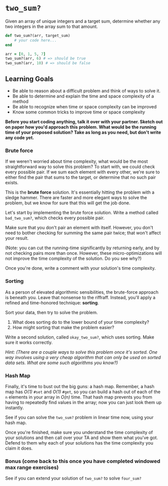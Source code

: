 # `two_sum?`

Given an array of unique integers and a target sum, determine whether any two integers in the array sum to that amount.


```ruby
def two_sum?(arr, target_sum)
    # your code here...
end

arr = [0, 1, 5, 7]
two_sum?(arr, 6) # => should be true
two_sum?(arr, 10) # => should be false
```

## Learning Goals

* Be able to reason about a difficult problem and think of ways to solve it.
* Be able to determine and explain the time and space complexity of a method
* Be able to recognize when time or space complexity can be improved
* Know some common tricks to improve time or space complexity

**Before you start coding anything, talk it over with your partner. Sketch out on paper how you'd approach this problem. What would be the running time of your proposed solution? Take as long as you need, but don't write any code yet.**

### Brute force
If we weren't worried about time complexity, what would be the most straightforward way to solve this problem? To start with, we could check every possible pair. If we sum each element with every other, we're sure to either find the pair that sums to the target, or determine that no such pair exists.

This is the **brute force** solution. It's essentially hitting the problem with a sledge hammer. There are faster and more elegant ways to solve the problem, but we know for sure that this will get the job done.

Let's start by implementing the brute force solution. Write a method called `bad_two_sum?`, which checks every possible pair.

Make sure that you don't pair an element with itself. However, you don't need to bother checking for summing the same pair twice; that won't affect your result.

(Note: you can cut the running-time significantly by returning early, and by not checking pairs more than once. However, these micro-optimizations will not improve the time complexity of the solution. Do you see why?)

Once you're done, write a comment with your solution's time complexity.

### Sorting
As a person of elevated algorithmic sensibilities, the brute-force approach is beneath you. Leave that nonsense to the riffraff. Instead, you'll apply a refined and time-honored technique: **sorting**.

Sort your data, then try to solve the problem.

1. What does sorting do to the lower bound of your time complexity?
2. How might sorting that make the problem easier?

Write a second solution, called `okay_two_sum?`, which uses sorting. Make sure it works correctly.

*Hint: (There are a couple ways to solve this problem once it's sorted. One way involves using a very cheap algorithm that can only be used on sorted data sets. What are some such algorithms you know?)*

### Hash Map
Finally, it's time to bust out the big guns: a hash map. Remember, a hash map has *O(1)* `#set` and *O(1)* `#get`, so you can build a hash out of each of the `n` elements in your array in *O(n)* time. That hash map prevents you from having to repeatedly find values in the array; now you can just look them up instantly.

See if you can solve the `two_sum?` problem in linear time now, using your hash map.

Once you're finished, make sure you understand the time complexity of your solutions and then call over your TA and show them what you've got. Defend to them why each of your solutions has the time complexity you claim it does.

### Bonus (come back to this once you have completed windowed max range exercises)
See if you can extend your solution of `two_sum?` to solve `four_sum?`
